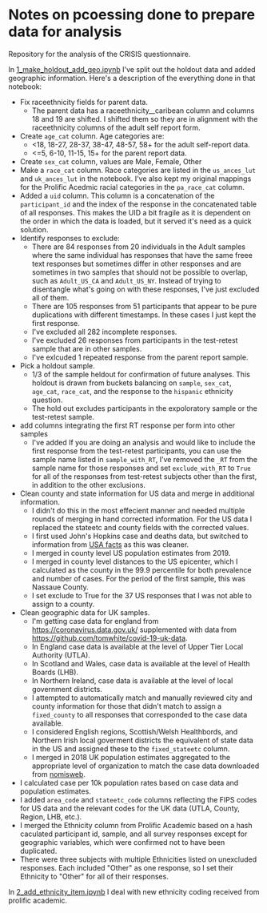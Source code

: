 # Notes on pcoessing done to prepare data for analysis
Repository for the analysis of the CRISIS questionnaire.

In [1_make_holdout_add_geo.ipynb](1_make_holdout_add_geo.ipynb) I've split out the holdout data and added geographic information. Here's a description of the everything done in that notebook:
 - Fix raceethnicity fields for parent data.
   - The parent data has a raceethnicity__caribean column and columns 18 and 19 are shifted. I shifted them so they are in alignment with the raceethnicity columns of the adult self report form.
 - Create `age_cat` column. Age categories are:
   -  <18, 18-27, 28-37, 38-47, 48-57, 58+ for the adult self-report data.
   - <=5, 6-10, 11-15, 15+ for the parent report data.
 - Create `sex_cat` column, values are Male, Female, Other
 - Make a `race_cat` column. Race categories are listed in the `us_ances_lut` and `uk_ances_lut` in the notebook. I've also kept my original mappings for the Prolific Acedmic racial categories in the `pa_race_cat` column.
 - Added a `uid` column. This column is a concatenation of the `participant_id` and the index of the response in the concatenated table of all responses. This makes the UID a bit fragile as it is dependent on the order in which the data is loaded, but it served it's need as a quick solution.
 - Identify responses to exclude:
   - There are 84 responses from 20 individuals in the Adult samples where the same individual has responses that have the same freee text responses but sometimes differ in other responses and are sometimes in two samples that should not be possible to overlap, such as `Adult_US_CA` and `Adult_US_NY`. Instead of trying to disentangle what's going on with these responses, I've just excluded all of them.
   - There are 105 responses from 51 participants that appear to be pure duplications with different timestamps. In these cases I just kept the first response.
   - I've excluded all 282 incomplete responses.
   - I've excluded 26 responses from participants in the test-retest sample that are in other samples.
   - I've exlcuded 1 repeated response from the parent report sample.
 - Pick a holdout sample.
   - 1/3 of the sample heldout for confirmation of future analyses. This holdout is drawn from buckets balancing on `sample`, `sex_cat`, `age_cat`, `race_cat`, and the response to the `hispanic` ethnicity question.
   - The hold out excludes participants in the expoloratory sample or the test-retest sample.
 - add columns integrating the first RT response per form into other samples
   - I've added If you are doing an analysis and would like to include the first response from the test-retest participants, you can use the sample name listed in `sample_with_RT`, I’ve removed the `_RT` from the sample name for those responses and set `exclude_with_RT` to `True` for  all of the responses from test-retest subjects other than the first, in addition to the other exclusions.
 - Clean county and state information for US data and merge in additional information.
   - I didn't do this in the most effecient manner and needed multiple rounds of merging in hand corrected information. For the US data I replaced the stateetc and county fields with the corrected values.
   - I first used John's Hopkins case and deaths data, but switched to information from [USA facts](https://usafacts.org/visualizations/coronavirus-covid-19-spread-map/) as this was cleaner.
   - I merged in county level US population estimates from 2019.
   - I merged in county level distances to the US epicenter, which I calculated as the county in the 99.9 percentile for both prevalence and number of cases. For the period of the first sample, this was Nassaue County.
   - I set exclude to True for the 37 US responses that I was not able to assign to a county.
 - Clean geographic data for UK samples.
   - I'm getting case data for england from https://coronavirus.data.gov.uk/ supplemented with data from https://github.com/tomwhite/covid-19-uk-data.
   - In England case data is available at the level of Upper Tier Local Authority (UTLA).
   - In Scotland and Wales, case data is available at the level of Health Boards (LHB).
   - In Northern Ireland, case data is available at the level of local government districts.
   - I attempted to automatically match and manually reviewed city and county information for those that didn't match to assign a `fixed_county` to all responses that corresponded to the case data available.
   - I considered English regions, Scottish/Welsh Healthbords, and Northern Irish local goverment districts the equivalent of state data in the US and assigned these to the `fixed_stateetc` column.
   - I merged in 2018 UK population estimates aggregated to the appropriate level of organization to match the case data downloaded from [nomisweb](https://www.nomisweb.co.uk/).
 - I calculated case per 10k population rates based on case data and population estimates.
 - I added `area_code` and `stateetc_code` columns reflecting the FIPS codes for US data and the relevant codes for the UK data (UTLA, County, Region, LHB, etc.).
 - I merged the Ethnicity column from Prolific Academic based on a hash caculated participant id, sample, and all survey responses except for geographic variables, which were confirmed not to have been duplicated.
 - There were three subjects with multiple Ethnicities listed on unexcluded responses. Each included "Other" as one response, so I set their Ethnicity to "Other" for all of their responses.


In [2_add_ethnicity_item.ipynb](2_add_ethnicity_item.ipynb) I deal with new ethnicity coding received from prolific academic.